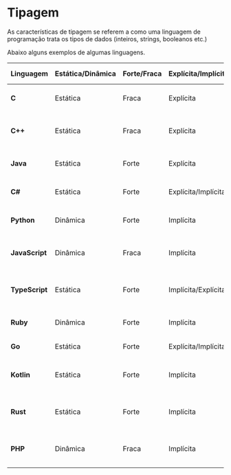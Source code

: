 # Tipagem

As características de tipagem se referem a como uma linguagem de programação trata os tipos de dados (inteiros, strings, booleanos etc.)

Abaixo alguns exemplos de algumas linguagens. 

| Linguagem      | Estática/Dinâmica | Forte/Fraca | Explícita/Implícita | Extras / Observações                       |
| -------------- | ----------------- | ----------- | ------------------- | ------------------------------------------ |
| **C**          | Estática          | Fraca       | Explícita           | Conversões implícitas perigosinhas         |
| **C++**        | Estática          | Fraca       | Explícita           | Mais flexível que C, mas ainda perigosa    |
| **Java**       | Estática          | Forte       | Explícita           | Tipagem rigorosa e segura                  |
| **C#**         | Estática          | Forte       | Explícita/Implícita | Com `var`, tem inferência de tipos         |
| **Python**     | Dinâmica          | Forte       | Implícita           | Suporta hints (tipo: `def x(a: int)`)      |
| **JavaScript** | Dinâmica          | Fraca       | Implícita           | Faz conversões doidas — cuidado! 🧨        |
| **TypeScript** | Estática          | Forte       | Implícita/Explícita | Tipagem gradual — o bapho do JS seguro     |
| **Ruby**       | Dinâmica          | Forte       | Implícita           | Usa duck typing lindamente                 |
| **Go**         | Estática          | Forte       | Explícita/Implícita | Inferência com `:=`                        |
| **Kotlin**     | Estática          | Forte       | Implícita           | Muito elegante com inferência esperta      |
| **Rust**       | Estática          | Forte       | Implícita           | Tipagem poderosa e segura (zero vacilo) 💪 |
| **PHP**        | Dinâmica          | Fraca       | Implícita           | Mistura tudo, mas tá melhorando nos tipos  |
